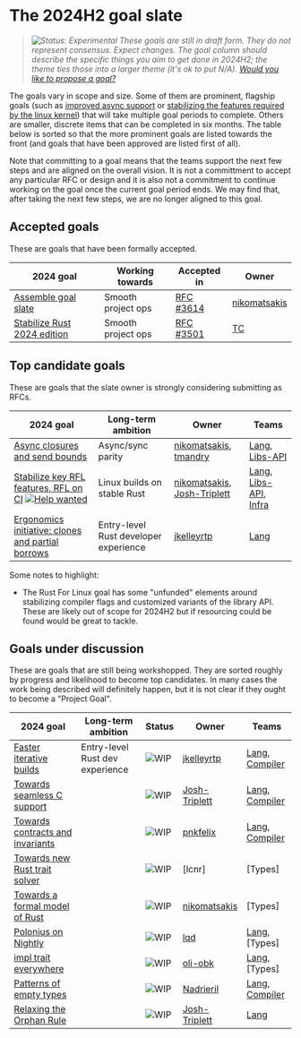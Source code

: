 # The 2024H2 goal slate

> *![Status: Experimental](https://img.shields.io/badge/Status-Experimental-yellow) These goals are still in draft form. They do not represent consensus. Expect changes. The goal column should describe the specific things you aim to get done in 2024H2; the theme ties those into a larger theme (it's ok to put N/A). [Would you like to propose a goal?](../how_to/propose_a_goal.md)*

The goals vary in scope and size. Some of them are prominent, flagship goals (such as [improved async support][AFE] or [stabilizing the features required by the linux kernel][LK]) that will take multiple goal periods to complete. Others are smaller, discrete items that can be completed in six months. The table below is sorted so that the more prominent goals are listed towards the front (and goals that have been approved are listed first of all).

Note that committing to a goal means that the teams support the next few steps and are aligned on the overall vision. It is not a committment to accept any particular RFC or design and it is also not a commitment to continue working on the goal once the current goal period ends. We may find that, after taking the next few steps, we are no longer aligned to this goal.

## Accepted goals

These are goals that have been formally accepted.

| 2024 goal                            | Working towards    | Accepted in   | Owner            |
| ------------------------------------ | ------------------ | ------------- | ---------------- |
| [Assemble goal slate][AGS]           | Smooth project ops | [RFC #3614][] | [nikomatsakis][] |
| [Stabilize Rust 2024 edition][R2024] | Smooth project ops | [RFC #3501][] | [TC][]           |

[RFC #3614]: https://github.com/rust-lang/rfcs/pull/3614
[RFC #3501]: https://rust-lang.github.io/rfcs/3501-edition-2024.html

## Top candidate goals

These are goals that the slate owner is strongly considering submitting as RFCs.

| 2024 goal                                                         | Long-term ambition                    | Owner                               | Teams                       |
| ----------------------------------------------------------------- | ------------------------------------- | ----------------------------------- | --------------------------- |
| [Async closures and send bounds][AFE]                             | Async/sync parity                     | [nikomatsakis][], [tmandry][]       | [Lang], [Libs-API]          |
| [Stabilize key RFL features, RFL on CI][LK] [![Help wanted]][LKH] | Linux builds on stable Rust           | [nikomatsakis][], [Josh-Triplett][] | [Lang], [Libs-API], [Infra] |
| [Ergonomics initiative: clones and partial borrows][EI]           | Entry-level Rust developer experience | [jkelleyrtp][]                      | [Lang]                      |

Some notes to highlight:

* The Rust For Linux goal has some "unfunded" elements around stabilizing compiler flags and customized variants of the library API. These are likely out of scope for 2024H2 but if resourcing could be found would be great to tackle.

## Goals under discussion

These are goals that are still being workshopped. They are sorted roughly by progress and likelihood to become top candidates.
In many cases the work being described will definitely happen, but it is not clear if they ought to become a "Project Goal".

| 2024 goal                              | Long-term ambition              | Status      | Owner             | Teams              |
| -------------------------------------- | ------------------------------- | ----------- | ----------------- | ------------------ |
| [Faster iterative builds][FIB]         | Entry-level Rust dev experience | ![WIP][wip] | [jkelleyrtp][]    | [Lang], [Compiler] |
| [Towards seamless C support][SCS]      |                                 | ![WIP][wip] | [Josh-Triplett][] | [Lang], [Compiler] |
| [Towards contracts and invariants][CI] |                                 | ![WIP][wip] | [pnkfelix]        | [Lang], [Compiler] |
| [Towards new Rust trait solver][NTS]   |                                 | ![WIP][wip] | [lcnr]            | [Types]            |
| [Towards a formal model of Rust][AMF]  |                                 | ![WIP][wip] | [nikomatsakis]    | [Types]            |
| [Polonius on Nightly][NBNLB]           |                                 | ![WIP][wip] | [lqd]             | [Lang], [Types]    |
| [impl trait everywhere][ITE]           |                                 | ![WIP][wip] | [oli-obk]         | [Lang], [Types]    |
| [Patterns of empty types][PET]         |                                 | ![WIP][wip] | [Nadrieril]       | [Lang], [Compiler] |
| [Relaxing the Orphan Rule][RTOR]       |                                 | ![WIP][wip] | [Josh-Triplett][] | [Lang]             |

[EI]: ./ergonomics-initiative.md
[FIB]: ./faster-iterative-builds.md
[AFE]: ./async_fn_everywhere.md
[LK]: ./rfl_stable.md
[LKH]: ./rfl_stable.md#ownership-and-other-resources
[SCS]: ./Seamless-C-Support.md
[CI]: ./Contracts-and-invariants.md
[NTS]: ./New-trait-solver.md
[AMF]: ./a-mir-formality.md
[AGS]: ./Project-goal-slate.md
[R2024]: ./Rust-2024-Edition.md
[NBNLB]: ./Polonius.md
[PET]: ./Patterns-of-empty-types.md
[RTOR]: ./Relaxing-the-Orphan-Rule.md
[ITE]: ./Impl-trait-everywhere.md
[HLR]: ./higher-level-rust.md

[Intrusive linked lists]: ./Intrusive-linked-lists.md
[Fallible allocation]: ./Fallible-allocation.md
[Intrusive linked lists]: ./Intrusive-linked-lists.md

[own]: https://img.shields.io/badge/Owner%20Needed-blue

[acc]: https://img.shields.io/badge/Accepted-green
[prov]: https://img.shields.io/badge/Provisional-yellow
[wip]: https://img.shields.io/badge/WIP-yellow

[Compiler]: https://www.rust-lang.org/governance/teams/compiler
[Lang]: https://www.rust-lang.org/governance/teams/lang
[LC]: https://www.rust-lang.org/governance/teams/leadership-council
[Libs-API]: https://www.rust-lang.org/governance/teams/library#team-libs-api
[Infra]: https://www.rust-lang.org/governance/teams/infra

[compiler-errors]: https://github.com/compiler-errors
[lqd]: https://github.com/lqd
[Nadrieril]: https://github.com/Nadrieril
[nikomatsakis]: https://github.com/nikomatsakis
[oli-obk]: https://github.com/oli-obk
[tmandry]: https://github.com/tmandry
[petrochenkov]: https://github.com/petrochenkov
[pnkfelix]: https://github.com/pnkfelix
[TC]: https://github.com/TC
[josh-triplett]: https://github.com/Josh-Triplett
[jkelleyrtp]: https://github.com/jkelleyrtp

[Help wanted]: https://img.shields.io/badge/Help%20wanted-blue
